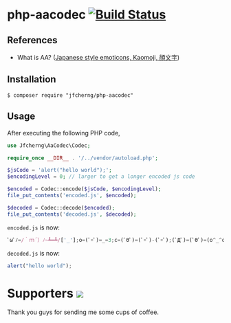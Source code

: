 # php-aacodec [![Build Status](https://travis-ci.org/jfcherng/php-aacodec.svg?branch=master)](https://travis-ci.org/jfcherng/php-aacodec)


## References

- What is AA? ([Japanese style emoticons, Kaomoji, 顔文字](http://utf-8.jp/public/aaencode.html))


## Installation

```
$ composer require "jfcherng/php-aacodec"
```


## Usage

After executing the following PHP code,

```php
use Jfcherng\AaCodec\Codec;

require_once __DIR__ . '/../vendor/autoload.php';

$jsCode = 'alert("hello world");';
$encodingLevel = 0; // larger to get a longer encoded js code

$encoded = Codec::encode($jsCode, $encodingLevel);
file_put_contents('encoded.js', $encoded);

$decoded = Codec::decode($encoded);
file_put_contents('decoded.js', $decoded);
```

`encoded.js` is now:

```javascript
ﾟωﾟﾉ=/｀ｍ´）ﾉ~┻━┻/['_'];o=(ﾟｰﾟ)=_=3;c=(ﾟΘﾟ)=(ﾟｰﾟ)-(ﾟｰﾟ);(ﾟДﾟ)=(ﾟΘﾟ)=(o^_^o)/(o^_^o);(ﾟДﾟ)={ﾟΘﾟ:'_',ﾟωﾟﾉ:((ﾟωﾟﾉ==3)+'_')[ﾟΘﾟ],ﾟｰﾟﾉ:(ﾟωﾟﾉ+'_')[o^_^o-(ﾟΘﾟ)],ﾟДﾟﾉ:((ﾟｰﾟ==3)+'_')[ﾟｰﾟ]};(ﾟДﾟ)[ﾟΘﾟ]=((ﾟωﾟﾉ==3)+'_')[c^_^o];(ﾟДﾟ)['c']=((ﾟДﾟ)+'_')[(ﾟｰﾟ)+(ﾟｰﾟ)-(ﾟΘﾟ)];(ﾟДﾟ)['o']=((ﾟДﾟ)+'_')[ﾟΘﾟ];(ﾟoﾟ)=(ﾟДﾟ)['c']+(ﾟДﾟ)['o']+(ﾟωﾟﾉ+'_')[ﾟΘﾟ]+((ﾟωﾟﾉ==3)+'_')[ﾟｰﾟ]+((ﾟДﾟ)+'_')[(ﾟｰﾟ)+(ﾟｰﾟ)]+((ﾟｰﾟ==3)+'_')[ﾟΘﾟ]+((ﾟｰﾟ==3)+'_')[(ﾟｰﾟ)-(ﾟΘﾟ)]+(ﾟДﾟ)['c']+((ﾟДﾟ)+'_')[(ﾟｰﾟ)+(ﾟｰﾟ)]+(ﾟДﾟ)['o']+((ﾟｰﾟ==3)+'_')[ﾟΘﾟ];(ﾟДﾟ)['_']=(o^_^o)[ﾟoﾟ][ﾟoﾟ];(ﾟεﾟ)=((ﾟｰﾟ==3)+'_')[ﾟΘﾟ]+(ﾟДﾟ).ﾟДﾟﾉ+((ﾟДﾟ)+'_')[(ﾟｰﾟ)+(ﾟｰﾟ)]+((ﾟｰﾟ==3)+'_')[o^_^o-ﾟΘﾟ]+((ﾟｰﾟ==3)+'_')[ﾟΘﾟ]+(ﾟωﾟﾉ+'_')[ﾟΘﾟ];(ﾟｰﾟ)+=(ﾟΘﾟ);(ﾟДﾟ)[ﾟεﾟ]='\\';(ﾟДﾟ).ﾟΘﾟﾉ=(ﾟДﾟ+ﾟｰﾟ)[o^_^o-(ﾟΘﾟ)];(oﾟｰﾟo)=(ﾟωﾟﾉ+'_')[c^_^o];(ﾟДﾟ)[ﾟoﾟ]='\"';(ﾟДﾟ)['_']((ﾟДﾟ)['_'](ﾟεﾟ+(ﾟДﾟ)[ﾟoﾟ]+(ﾟДﾟ)[ﾟεﾟ]+(ﾟΘﾟ)+(ﾟｰﾟ)+(ﾟΘﾟ)+(ﾟДﾟ)[ﾟεﾟ]+(ﾟΘﾟ)+((ﾟｰﾟ)+(ﾟΘﾟ))+(ﾟｰﾟ)+(ﾟДﾟ)[ﾟεﾟ]+(ﾟΘﾟ)+(ﾟｰﾟ)+((ﾟｰﾟ)+(ﾟΘﾟ))+(ﾟДﾟ)[ﾟεﾟ]+(ﾟΘﾟ)+((o^_^o)+(o^_^o))+((o^_^o)-(ﾟΘﾟ))+(ﾟДﾟ)[ﾟεﾟ]+(ﾟΘﾟ)+((o^_^o)+(o^_^o))+(ﾟｰﾟ)+(ﾟДﾟ)[ﾟεﾟ]+((ﾟｰﾟ)+(ﾟΘﾟ))+(c^_^o)+(ﾟДﾟ)[ﾟεﾟ]+(ﾟｰﾟ)+((o^_^o)-(ﾟΘﾟ))+(ﾟДﾟ)[ﾟεﾟ]+(ﾟΘﾟ)+((ﾟｰﾟ)+(ﾟΘﾟ))+(c^_^o)+(ﾟДﾟ)[ﾟεﾟ]+(ﾟΘﾟ)+(ﾟｰﾟ)+((ﾟｰﾟ)+(ﾟΘﾟ))+(ﾟДﾟ)[ﾟεﾟ]+(ﾟΘﾟ)+((ﾟｰﾟ)+(ﾟΘﾟ))+(ﾟｰﾟ)+(ﾟДﾟ)[ﾟεﾟ]+(ﾟΘﾟ)+((ﾟｰﾟ)+(ﾟΘﾟ))+(ﾟｰﾟ)+(ﾟДﾟ)[ﾟεﾟ]+(ﾟΘﾟ)+((ﾟｰﾟ)+(ﾟΘﾟ))+((ﾟｰﾟ)+(o^_^o))+(ﾟДﾟ)[ﾟεﾟ]+(ﾟｰﾟ)+(c^_^o)+(ﾟДﾟ)[ﾟεﾟ]+(ﾟΘﾟ)+((o^_^o)+(o^_^o))+((ﾟｰﾟ)+(o^_^o))+(ﾟДﾟ)[ﾟεﾟ]+(ﾟΘﾟ)+((ﾟｰﾟ)+(ﾟΘﾟ))+((ﾟｰﾟ)+(o^_^o))+(ﾟДﾟ)[ﾟεﾟ]+(ﾟΘﾟ)+((o^_^o)+(o^_^o))+((o^_^o)-(ﾟΘﾟ))+(ﾟДﾟ)[ﾟεﾟ]+(ﾟΘﾟ)+((ﾟｰﾟ)+(ﾟΘﾟ))+(ﾟｰﾟ)+(ﾟДﾟ)[ﾟεﾟ]+(ﾟΘﾟ)+(ﾟｰﾟ)+(ﾟｰﾟ)+(ﾟДﾟ)[ﾟεﾟ]+(ﾟｰﾟ)+((o^_^o)-(ﾟΘﾟ))+(ﾟДﾟ)[ﾟεﾟ]+((ﾟｰﾟ)+(ﾟΘﾟ))+(ﾟΘﾟ)+(ﾟДﾟ)[ﾟεﾟ]+((ﾟｰﾟ)+(o^_^o))+(o^_^o)+(ﾟДﾟ)[ﾟoﾟ])(ﾟΘﾟ))('_');
```

`decoded.js` is now:

```javascript
alert("hello world");
```


Supporters <a href="https://www.paypal.com/cgi-bin/webscr?cmd=_s-xclick&hosted_button_id=ATXYY9Y78EQ3Y" target="_blank"><img src="https://www.paypalobjects.com/en_US/i/btn/btn_donate_LG.gif" /></a>
==========

Thank you guys for sending me some cups of coffee.
